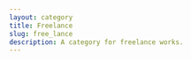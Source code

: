 ```yaml
---
layout: category
title: Freelance
slug: free_lance
description: A category for freelance works.
---
```


